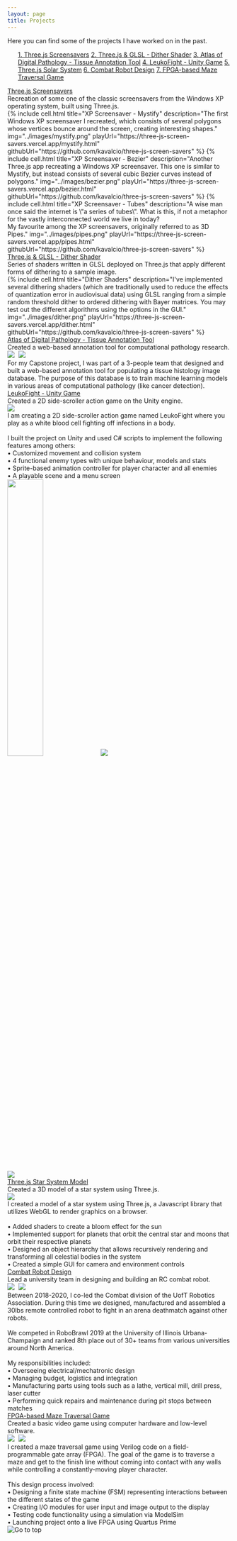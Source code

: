 ```yaml
---
layout: page
title: Projects
---
```

Here you can find some of the projects I have worked on in the past.

<ol class='project-list'>
    <a href='#proj-threejs-screensavers'>1. Three.js Screensavers</a>
    <a href='#proj-threejs-dither'>2. Three.js & GLSL - Dither Shader</a>
    <a href='#proj-adp'>3. Atlas of Digital Pathology - Tissue Annotation Tool</a>
    <a href='#proj-leukofight'>4. LeukoFight - Unity Game</a>
    <a href='#proj-threejs-solar'>5. Three.js Solar System</a>
    <a href='#proj-utra'>6. Combat Robot Design</a>
    <a href='#proj-maze'>7. FPGA-based Maze Traversal Game</a>
</ol>

<!--------------------------- Three.js Screensavers --------------------------->
<div id='proj-threejs-screensavers' class="proj-container">
    <a href='#proj-threejs-screensavers' class="proj-title">Three.js Screensavers</a>
    <div class="proj-subheader">Recreation of some one of the classic screensavers from the Windows XP operating system, built using Three.js.</div>
    <div class="proj-content horizontal">
        {%
            include cell.html
            title="XP Screensaver - Mystify"
            description="The first Windows XP screensaver I recreated, which consists of several polygons whose vertices bounce around the screen, creating interesting shapes."
            img="../images/mystify.png"
            playUrl="https://three-js-screen-savers.vercel.app/mystify.html"
            githubUrl="https://github.com/kavalcio/three-js-screen-savers"
        %}
        {%
            include cell.html
            title="XP Screensaver - Bezier"
            description="Another Three.js app recreating a Windows XP screensaver. This one is similar to Mystify, but instead consists of several cubic Bezier curves instead of polygons."
            img="../images/bezier.png"
            playUrl="https://three-js-screen-savers.vercel.app/bezier.html"
            githubUrl="https://github.com/kavalcio/three-js-screen-savers"
        %}
        {%
            include cell.html
            title="XP Screensaver - Tubes"
            description="A wise man once said the internet is \"a series of tubes\". What is this, if not a metaphor for the vastly interconnected world we live in today? <br> My favourite among the XP screensavers, originally referred to as 3D Pipes."
            img="../images/pipes.png"
            playUrl="https://three-js-screen-savers.vercel.app/pipes.html"
            githubUrl="https://github.com/kavalcio/three-js-screen-savers"
        %}
    </div>
</div>

<!--------------------------- Three.js Dither Shader --------------------------->
<div id='proj-threejs-dither' class="proj-container">
    <a href='#proj-threejs-dither' class="proj-title">Three.js & GLSL - Dither Shader</a>
    <div class="proj-subheader">Series of shaders written in GLSL deployed on Three.js that apply different forms of dithering to a sample image.</div>
    <div class="proj-content horizontal">
        {%
            include cell.html
            title="Dither Shaders"
            description="I've implemented several dithering shaders (which are traditionally used to reduce the effects of quantization error in audiovisual data) using GLSL ranging from a simple random threshold dither to ordered dithering with Bayer matrices. You may test out the different algorithms using the options in the GUI."
            img="../images/dither.png"
            playUrl="https://three-js-screen-savers.vercel.app/dither.html"
            githubUrl="https://github.com/kavalcio/three-js-screen-savers"
        %}
    </div>
</div>

<!--------------------------- ADP --------------------------->
<div id='proj-adp' class="proj-container">
    <a href='#proj-adp' class="proj-title">Atlas of Digital Pathology - Tissue Annotation Tool</a>
    <div class="proj-subheader">Created a web-based annotation tool for computational pathology research.</div>
    <div class="proj-content">
        <div class="proj-content">
            <div class="proj-img-container">
                <img class="proj-img" style="margin-right:5px;" src="../images/workflow.png">
                <img class="proj-img" src="../images/adp_image.png">
            </div>
            For my Capstone project, I was part of a 3-people team that designed and built a web-based annotation tool for populating a tissue histology image database. The purpose of this database is to train machine learning models in various areas of computational pathology (like cancer detection).
        </div>
    </div>
</div>

<!------------------------ LeukoFight ------------------------>
<div id='proj-leukofight' class="proj-container">
    <a href='#proj-leukofight' class="proj-title">LeukoFight - Unity Game</a>
    <div class="proj-subheader">Created a 2D side-scroller action game on the Unity engine.</div>
    <div class="proj-content">
        <div class="proj-img-container">
            <img class="proj-img" src="../images/leukofight_2.png">
        </div>
        I am creating a 2D side-scroller action game named LeukoFight
        where you play as a white blood cell fighting off infections in a body.<br><br>
        I built the project on Unity and used C# scripts to implement the following features among others:<br>
        • Customized movement and collision system<br>
        • 4 functional enemy types with unique behaviour, models and stats<br>
        • Sprite-based animation controller for player character and all enemies<br>
        • A playable scene and a menu screen<br>
        <div class="proj-img-container">
            <img class="proj-img" style="margin-right:5px;width:40%;" src="../images/leukofight_5.png">
            <img class="proj-img" src="../images/leukofight_3.png">
        </div>
        <div class="proj-img-container">
            <img class="proj-img" src="../images/leukofight_4.png">
        </div>
    </div>
</div>

<!------------------------ Three.js Solar System Model ------------------------>
<div id="proj-threejs-solar" class="proj-container">
    <a href='#proj-threejs-solar' class="proj-title">Three.js Star System Model</a>
    <div class="proj-subheader">Created a 3D model of a star system using Three.js.</div>
    <div class="proj-content">
        <div class="proj-img-container no-fixed-height">
            <img class="proj-img" src="../images/solar.png">
        </div>
        I created a model of a star system using Three.js, a Javascript library that utilizes WebGL to render graphics on a browser.<br><br>
        • Added shaders to create a bloom effect for the sun<br>
        • Implemented support for planets that orbit the central star and moons that orbit their respective planets<br>
        • Designed an object hierarchy that allows recursively rendering and transforming all celestial bodies in the system<br>
        • Created a simple GUI for camera and environment controls<br>
    </div>
</div>

<!------------------------ UTRA Combat Robot ------------------------>
<div id='proj-utra' class="proj-container">
    <a href='#proj-utra' class="proj-title">Combat Robot Design</a>
    <div class="proj-subheader">Lead a university team in designing and building an RC combat robot.</div>
    <div class="proj-content">
        <div class="proj-img-container">
            <img class="proj-img" style="margin-right:5px;" src="../images/utra_1.jpg">
            <img class="proj-img" src="../images/utra_2.jpg">
        </div>
        Between 2018-2020, I co-led the Combat division of the UofT Robotics Association.
        During this time we designed, manufactured and assembled a 30lbs remote controlled robot to fight in an arena deathmatch against other robots.<br><br>
        We competed in RoboBrawl 2019 at the University of Illinois Urbana-Champaign and ranked 8th place out of 30+ teams from various universities around North America.<br>
        <br>
        <!-- <div class="proj-img-container">
            <img class="proj-img" style="margin-right:5px;" src="../images/utra_3.jpg">
        </div> -->
        My responsibilities included:<br>
        • Overseeing electrical/mechatronic design<br>
        • Managing budget, logistics and integration<br>
        • Manufacturing parts using tools such as a lathe, vertical mill, drill press, laser cutter<br>
        • Performing quick repairs and maintenance during pit stops between matches<br>
    </div>
</div>

<!------------------------ Maze Game ------------------------>
<div id='proj-maze' class="proj-container">
    <a href='#proj-maze' class="proj-title">FPGA-based Maze Traversal Game</a>
    <div class="proj-subheader">Created a basic video game using computer hardware and low-level software.</div>
    <div class="proj-content">
        <div class="proj-img-container">
            <img class="proj-img" style="margin-right:5px;" src="../images/mazegame_1.jpg">
            <img class="proj-img" src="../images/mazegame_2.jpg">
        </div>
        I created a maze traversal game using Verilog code on a field-programmable gate array (FPGA).
        The goal of the game is to traverse a maze and get to the finish line without coming into contact with any walls while controlling a constantly-moving player character.<br><br>
        This design process involved:<br>
        • Designing a finite state machine (FSM) representing interactions between the different states of the game<br>
        • Creating I/O modules for user input and image output to the display<br>
        • Testing code functionality using a simulation via ModelSim<br>
        • Launching project onto a live FPGA using Quartus Prime
    </div>
</div>

<img onclick="scrollToTop()" id="scroll-to-top" title="Go to top" src='../images/scroll_top.png'>

<script>
    // Smooth scroll to project when link is clicked
    document.querySelectorAll('a[href^="#"]').forEach(anchor => {
        anchor.addEventListener('click', function (e) {
            e.preventDefault();
            const hash = anchor.href.split('#')[1];
            history.pushState({}, '', '#' + hash)
            document.querySelector(this.getAttribute('href')).scrollIntoView({
                behavior: 'smooth'
            });
        });
    });

    // Scroll to top when button is clicked
    function scrollToTop() {
        window.scrollTo({ top: 0 });
    }

    // When the user scrolls down 20px from the top of the document, show the button
    let scrollToTopButton = document.getElementById("scroll-to-top");
    window.onscroll = () => {
        if (document.body.scrollTop > 100 || document.documentElement.scrollTop > 100) {
            scrollToTopButton.style.display = "block";
        } else {
            scrollToTopButton.style.display = "none";
        }
    };
</script>

<!------------------------ This Website ------------------------>
<!-- <div id="proj5" class="collapsible">
    <div class="collapsible-arrow-container">
        <div id="proj5-arrow" class="collapsible-arrow"></div>
    </div>
    <div class="collapsible-title">This Website</div>
</div>
<div id="proj5-content" class="collapsible-content">
    <div class="proj-subheader">Personal website design and development using Jekyll.</div>
    I built this personal website using Jekyll, a static site generator written in Ruby.
    I based it on Hyde, an existing Jekyll template, and proceded to add some additional functionality using HTML, CSS and Javascript code.<br>
    <div class="proj-icon-container">
        <img class="proj-icon" src="../images/jekyll.png">
        <img class="proj-plus-icon" src="../images/plus-icon.png">
        <svg class="proj-icon" viewBox="0 0 128 128">
            <path fill="#E44D26" d="M19.569 27l8.087 89.919 36.289 9.682 36.39-9.499 8.096-90.102h-88.862zm72.041 20.471l-.507 5.834-.223 2.695h-42.569l1.017 12h40.54l-.271 2.231-2.615 28.909-.192 1.69-22.79 6.134v-.005l-.027.012-22.777-5.916-1.546-17.055h11.168l.791 8.46 12.385 3.139.006-.234v.012l12.412-2.649 1.296-13.728h-38.555l-2.734-30.836-.267-3.164h55.724000000000004l-.266 2.471zM27.956 1.627h5.622v5.556h5.144v-5.556h5.623v16.822h-5.623v-5.633h-5.143v5.633h-5.623v-16.822zM51.738 7.206h-4.95v-5.579h15.525v5.579h-4.952v11.243h-5.623v-11.243zM64.777 1.627h5.862l3.607 5.911 3.603-5.911h5.865v16.822h-5.601v-8.338l-3.867 5.981h-.098l-3.87-5.981v8.338h-5.502v-16.822zM86.513 1.627h5.624v11.262h7.907v5.561h-13.531v-16.823z"></path>
        </svg>
        <img class="proj-plus-icon" src="../images/plus-icon.png">
        <svg class="proj-icon" viewBox="0 0 128 128">
            <path fill="#1572B6" d="M19.67 26l8.069 90.493 36.206 10.05 36.307-10.063 8.078-90.48h-88.66zm69.21 50.488l-2.35 21.892.009 1.875-22.539 6.295v.001l-.018.015-22.719-6.225-1.537-17.341h11.141l.79 8.766 12.347 3.295-.004.015v-.032l12.394-3.495 1.308-14.549h-25.907000000000004l-.222-2.355-.506-5.647-.265-2.998h27.886000000000003l1.014-11h-42.473l-.223-2.589-.506-6.03-.265-3.381h55.597l-.267 3.334-2.685 30.154"></path><path fill="#1572B6" d="M89 14.374l-7.149-8.374h7.149v-5h-16v4.363l8.39 7.637h-8.39v5h16zM70 14.374l-6.807-8.374h6.807v-5h-15v4.363l7.733 7.637h-7.733v5h15zM52 13h-8v-7h8v-5h-14v17h14z"></path>
        </svg>
        <img class="proj-plus-icon" src="../images/plus-icon.png">
        <svg class="proj-icon" viewBox="0 0 128 128">
            <path fill="#F0DB4F" d="M1.408 1.408h125.184v125.185h-125.184z"></path><path fill="#323330" d="M116.347 96.736c-.917-5.711-4.641-10.508-15.672-14.981-3.832-1.761-8.104-3.022-9.377-5.926-.452-1.69-.512-2.642-.226-3.665.821-3.32 4.784-4.355 7.925-3.403 2.023.678 3.938 2.237 5.093 4.724 5.402-3.498 5.391-3.475 9.163-5.879-1.381-2.141-2.118-3.129-3.022-4.045-3.249-3.629-7.676-5.498-14.756-5.355l-3.688.477c-3.534.893-6.902 2.748-8.877 5.235-5.926 6.724-4.236 18.492 2.975 23.335 7.104 5.332 17.54 6.545 18.873 11.531 1.297 6.104-4.486 8.08-10.234 7.378-4.236-.881-6.592-3.034-9.139-6.949-4.688 2.713-4.688 2.713-9.508 5.485 1.143 2.499 2.344 3.63 4.26 5.795 9.068 9.198 31.76 8.746 35.83-5.176.165-.478 1.261-3.666.38-8.581zm-46.885-37.793h-11.709l-.048 30.272c0 6.438.333 12.34-.714 14.149-1.713 3.558-6.152 3.117-8.175 2.427-2.059-1.012-3.106-2.451-4.319-4.485-.333-.584-.583-1.036-.667-1.071l-9.52 5.83c1.583 3.249 3.915 6.069 6.902 7.901 4.462 2.678 10.459 3.499 16.731 2.059 4.082-1.189 7.604-3.652 9.448-7.401 2.666-4.915 2.094-10.864 2.07-17.444.06-10.735.001-21.468.001-32.237z"></path>
        </svg>
    </div>
    Some of the features I have added include:<br>
    • Collapsible sections (such as the ones you see on this page)<br>
    • A resume format with icons for each entry<br>
    • A contacts page with hyperlinks<br>
</div> -->


<!------------------------ TODO: Computer Graphics (CSC317) ------------------------>
<!-- <div id="proj3" class="collapsible">
    <div class="collapsible-arrow-container">
        <div id="proj3-arrow" class="collapsible-arrow"></div>
    </div>
    <div class="collapsible-title">Computer Graphics Labs</div>
</div>
<div id="proj3-content" class="collapsible-content">
    * Lorem ipsum
    * Dolor sit amet
</div>
-->

<!------------------------ TODO: Machine Learning Labs (ECE420) ------------------------>
<!-- <div id="proj4" class="collapsible">
    <div class="collapsible-arrow-container">
        <div id="proj4-arrow" class="collapsible-arrow"></div>
    </div>
    <div class="collapsible-title">Machine Learning Labs</div>
</div>
<div id="proj4-content" class="collapsible-content">
    * Lorem ipsum
    * Dolor sit amet
</div>
-->

<!------------------------ TODO: Pneumatic Engine ------------------------>
<!-- <div id="proj7" class="collapsible">
    <div class="collapsible-arrow-container">
        <div id="proj7-arrow" class="collapsible-arrow"></div>
    </div>
    <div class="collapsible-title">Machine Learning Labs</div>
</div>
<div id="proj7-content" class="collapsible-content">
    * Lorem ipsum
    * Dolor sit amet
</div>
-->

<!------------------------ BMEC 2017 ------------------------>
<!-- <div id="proj8" class="collapsible">
    <div class="collapsible-arrow-container">
        <div id="proj8-arrow" class="collapsible-arrow"></div>
    </div>
    <div class="collapsible-title">Ergonomic Keyboard Design for Individuals with Cerebral Palsy</div>
</div>
<div id="proj8-content" class="collapsible-content">
    <div class="proj-subheader">Designed, built and presented a keyboard prototype for a Biomedical Engineering competition.</div>
    <div class="proj-img-container">
        <img class="proj-img" style="margin-right:5px;" src="../images/beezyboard_4.jpg">
        <img class="proj-img" src="../images/beezyboard_3.jpg">
    </div>
    I participated in the Biomedical Engineering Competition (BMEC 2017) organized by the Club for Undergraduate Biomedical Engineering (CUBE) at the University of Toronto. Our goal was to design a text communication device catered towards individuals living with cerebral palsy. Along with several teammates, I designed and built a functional prototype for a specialized keyboard over the course of two days. We presented our design to a team of judges made up of IBBME professors and experts.
</div>
-->

